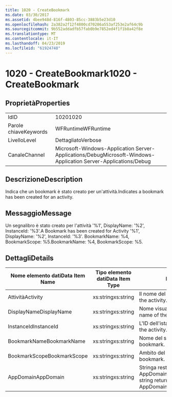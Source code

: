 ```yaml
---
title: 1020 - CreateBookmark
ms.date: 03/30/2017
ms.assetid: 4bee948d-816f-4803-85cc-3883b5e23d10
ms.openlocfilehash: 2a382a2f12f4800cd70286a553af253e2af64c9b
ms.sourcegitcommit: 9b552addadfb57fab0b9e7852ed4f1f1b8a42f8e
ms.translationtype: MT
ms.contentlocale: it-IT
ms.lasthandoff: 04/23/2019
ms.locfileid: "61924748"
---
```

# <a name="1020---createbookmark"></a><span data-ttu-id="a8f85-102">1020 - CreateBookmark</span><span class="sxs-lookup"><span data-stu-id="a8f85-102">1020 - CreateBookmark</span></span>
## <a name="properties"></a><span data-ttu-id="a8f85-103">Proprietà</span><span class="sxs-lookup"><span data-stu-id="a8f85-103">Properties</span></span>  
  
|||  
|-|-|  
|<span data-ttu-id="a8f85-104">Id</span><span class="sxs-lookup"><span data-stu-id="a8f85-104">ID</span></span>|<span data-ttu-id="a8f85-105">1020</span><span class="sxs-lookup"><span data-stu-id="a8f85-105">1020</span></span>|  
|<span data-ttu-id="a8f85-106">Parole chiave</span><span class="sxs-lookup"><span data-stu-id="a8f85-106">Keywords</span></span>|<span data-ttu-id="a8f85-107">WFRuntime</span><span class="sxs-lookup"><span data-stu-id="a8f85-107">WFRuntime</span></span>|  
|<span data-ttu-id="a8f85-108">Livello</span><span class="sxs-lookup"><span data-stu-id="a8f85-108">Level</span></span>|<span data-ttu-id="a8f85-109">Dettagliato</span><span class="sxs-lookup"><span data-stu-id="a8f85-109">Verbose</span></span>|  
|<span data-ttu-id="a8f85-110">Canale</span><span class="sxs-lookup"><span data-stu-id="a8f85-110">Channel</span></span>|<span data-ttu-id="a8f85-111">Microsoft-Windows-Application Server-Applications/Debug</span><span class="sxs-lookup"><span data-stu-id="a8f85-111">Microsoft-Windows-Application Server-Applications/Debug</span></span>|  
  
## <a name="description"></a><span data-ttu-id="a8f85-112">Descrizione</span><span class="sxs-lookup"><span data-stu-id="a8f85-112">Description</span></span>  
 <span data-ttu-id="a8f85-113">Indica che un bookmark è stato creato per un'attività.</span><span class="sxs-lookup"><span data-stu-id="a8f85-113">Indicates a bookmark has been created for an activity.</span></span>  
  
## <a name="message"></a><span data-ttu-id="a8f85-114">Messaggio</span><span class="sxs-lookup"><span data-stu-id="a8f85-114">Message</span></span>  
 <span data-ttu-id="a8f85-115">Un segnalibro è stato creato per l'attività '%1', DisplayName: '%2', InstanceId: '%3'.</span><span class="sxs-lookup"><span data-stu-id="a8f85-115">A Bookmark has been created for Activity '%1', DisplayName: '%2', InstanceId: '%3'.</span></span>  <span data-ttu-id="a8f85-116">BookmarkName: %4, BookmarkScope: %5.</span><span class="sxs-lookup"><span data-stu-id="a8f85-116">BookmarkName: %4, BookmarkScope: %5.</span></span>  
  
## <a name="details"></a><span data-ttu-id="a8f85-117">Dettagli</span><span class="sxs-lookup"><span data-stu-id="a8f85-117">Details</span></span>  
  
|<span data-ttu-id="a8f85-118">Nome elemento dati</span><span class="sxs-lookup"><span data-stu-id="a8f85-118">Data Item Name</span></span>|<span data-ttu-id="a8f85-119">Tipo elemento dati</span><span class="sxs-lookup"><span data-stu-id="a8f85-119">Data Item Type</span></span>|<span data-ttu-id="a8f85-120">Descrizione</span><span class="sxs-lookup"><span data-stu-id="a8f85-120">Description</span></span>|  
|--------------------|--------------------|-----------------|  
|<span data-ttu-id="a8f85-121">Attività</span><span class="sxs-lookup"><span data-stu-id="a8f85-121">Activity</span></span>|<span data-ttu-id="a8f85-122">xs:string</span><span class="sxs-lookup"><span data-stu-id="a8f85-122">xs:string</span></span>|<span data-ttu-id="a8f85-123">Il nome del tipo di attività.</span><span class="sxs-lookup"><span data-stu-id="a8f85-123">The type name of the activity.</span></span>|  
|<span data-ttu-id="a8f85-124">DisplayName</span><span class="sxs-lookup"><span data-stu-id="a8f85-124">DisplayName</span></span>|<span data-ttu-id="a8f85-125">xs:string</span><span class="sxs-lookup"><span data-stu-id="a8f85-125">xs:string</span></span>|<span data-ttu-id="a8f85-126">Nome visualizzato dell'attività.</span><span class="sxs-lookup"><span data-stu-id="a8f85-126">The display name of the activity.</span></span>|  
|<span data-ttu-id="a8f85-127">InstanceId</span><span class="sxs-lookup"><span data-stu-id="a8f85-127">InstanceId</span></span>|<span data-ttu-id="a8f85-128">xs:string</span><span class="sxs-lookup"><span data-stu-id="a8f85-128">xs:string</span></span>|<span data-ttu-id="a8f85-129">L'ID dell'istanza dell'attività.</span><span class="sxs-lookup"><span data-stu-id="a8f85-129">The instance id of the activity.</span></span>|  
|<span data-ttu-id="a8f85-130">BookmarkName</span><span class="sxs-lookup"><span data-stu-id="a8f85-130">BookmarkName</span></span>|<span data-ttu-id="a8f85-131">xs:string</span><span class="sxs-lookup"><span data-stu-id="a8f85-131">xs:string</span></span>|<span data-ttu-id="a8f85-132">Nome del segnalibro.</span><span class="sxs-lookup"><span data-stu-id="a8f85-132">The name of the bookmark.</span></span>|  
|<span data-ttu-id="a8f85-133">BookmarkScope</span><span class="sxs-lookup"><span data-stu-id="a8f85-133">BookmarkScope</span></span>|<span data-ttu-id="a8f85-134">xs:string</span><span class="sxs-lookup"><span data-stu-id="a8f85-134">xs:string</span></span>|<span data-ttu-id="a8f85-135">Ambito del segnalibro.</span><span class="sxs-lookup"><span data-stu-id="a8f85-135">The scope of the bookmark.</span></span>|  
|<span data-ttu-id="a8f85-136">AppDomain</span><span class="sxs-lookup"><span data-stu-id="a8f85-136">AppDomain</span></span>|<span data-ttu-id="a8f85-137">xs:string</span><span class="sxs-lookup"><span data-stu-id="a8f85-137">xs:string</span></span>|<span data-ttu-id="a8f85-138">Stringa restituita da AppDomain.CurrentDomain.FriendlyName.</span><span class="sxs-lookup"><span data-stu-id="a8f85-138">The string returned by AppDomain.CurrentDomain.FriendlyName.</span></span>|
